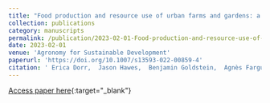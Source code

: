```yaml
---
title: "Food production and resource use of urban farms and gardens: a five-country study"
collection: publications
category: manuscripts
permalink: /publication/2023-02-01-Food-production-and-resource-use-of-urban-farms-and-gardens-a-five-country-study
date: 2023-02-01
venue: 'Agronomy for Sustainable Development'
paperurl: 'https://doi.org/10.1007/s13593-022-00859-4'
citation: ' Erica Dorr,  Jason Hawes,  Benjamin Goldstein,  Agnès Fargue-Lelièvre,  Runrid Fox-Kämper,  Kathrin Specht,  Konstancja Fedeńczak,  Silvio Caputo,  Nevin Cohen,  Lidia Poniży,  Victoria Schoen,  Tomasz Górecki,  Joshua Newell,  Liliane Jean-Soro,  Baptiste Grard, &quot;Food production and resource use of urban farms and gardens: a five-country study.&quot; Agronomy for Sustainable Development, 2023.'
---
```

[Access paper here](https://doi.org/10.1007/s13593-022-00859-4){:target="_blank"}
